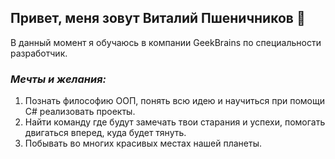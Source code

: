 ## __Привет, меня зовут Виталий Пшеничников__ 👋

В данный момент я обучаюсь в компании GeekBrains по специальности разработчик.
### _Мечты и желания:_

1. Познать философию ООП, понять всю идею и научиться при помощи С# реализовать проекты.
2. Найти команду где будут замечать твои старания и успехи, помогать двигаться вперед, куда будет тянуть.
3. Побывать во многих красивых местах нашей планеты.
